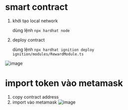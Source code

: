 # smart contract
1. khởi tạo local network

   dùng lệnh ```npx hardhat node```

2. deploy contract

   dùng lệnh ```npx hardhat ignition deploy ignition/modules/RewardModule.ts```

![image](https://github.com/user-attachments/assets/a4d1d2db-b6bd-4a59-ae35-34de5d1e0eea)


# import token vào metamask

1. copy contract address
2. import vào metamask
![image](https://github.com/user-attachments/assets/be98b4e2-96ca-4477-844d-3d67d0bd1fcb)
